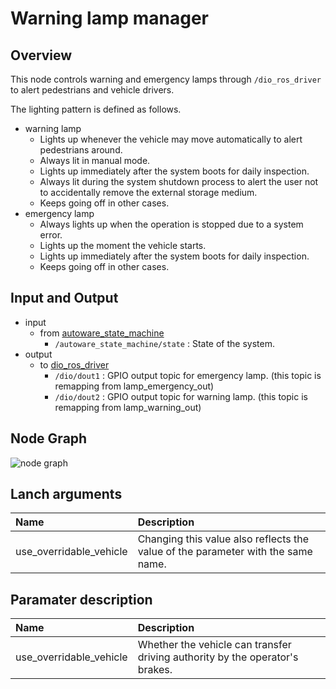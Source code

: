 # Warning lamp manager

## Overview
This node controls warning and emergency lamps through `/dio_ros_driver` to alert pedestrians and vehicle drivers.

The lighting pattern is defined as follows.
- warning lamp
  - Lights up whenever the vehicle may move automatically to alert pedestrians around.
  - Always lit in manual mode. 
  - Lights up immediately after the system boots for daily inspection.
  - Always lit during the system shutdown process to alert the user not to accidentally remove the external storage medium.
  - Keeps going off in other cases.
- emergency lamp
  - Always lights up when the operation is stopped due to a system error.
  - Lights up the moment the vehicle starts.
  - Lights up immediately after the system boots for daily inspection.
  - Keeps going off in other cases.

## Input and Output
- input
  - from [autoware_state_machine](https://github.com/eve-autonomy/autoware_state_machine)
    - `/autoware_state_machine/state` : State of the system.
- output
  - to [dio_ros_driver](https://github.com/tier4/dio_ros_driver)
    - `/dio/dout1` : GPIO output topic for emergency lamp. (this topic is remapping from lamp_emergency_out)
    - `/dio/dout2` : GPIO output topic for warning lamp. (this topic is remapping from lamp_warning_out)
## Node Graph
![node graph](http://www.plantuml.com/plantuml/proxy?src=https://raw.githubusercontent.com/eve-autonomy/warning_lamp_manager/docs/node_graph.pu)

## Lanch arguments
|Name                   |Description|
|:----------------------|:----------|
|use_overridable_vehicle|Changing this value also reflects the value of the parameter with the same name.|

## Paramater description
|Name                   |Description|
|:----------------------|:----------|
|use_overridable_vehicle|Whether the vehicle can transfer driving authority by the operator's brakes.|
